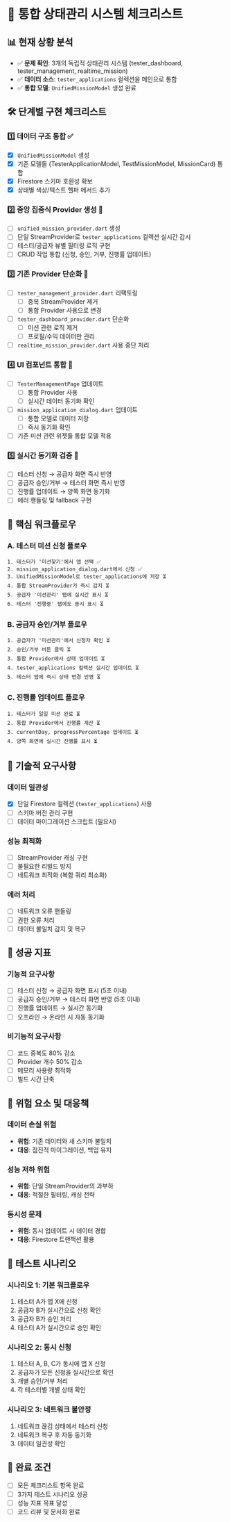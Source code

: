 # 🎯 통합 상태관리 시스템 체크리스트

## 📊 현재 상황 분석
- ✅ **문제 확인**: 3개의 독립적 상태관리 시스템 (tester_dashboard, tester_management, realtime_mission)
- ✅ **데이터 소스**: `tester_applications` 컬렉션을 메인으로 통합
- ✅ **통합 모델**: `UnifiedMissionModel` 생성 완료

## 🛠️ 단계별 구현 체크리스트

### 1️⃣ 데이터 구조 통합 ✅
- [x] `UnifiedMissionModel` 생성
- [x] 기존 모델들 (TesterApplicationModel, TestMissionModel, MissionCard) 통합
- [x] Firestore 스키마 호환성 확보
- [x] 상태별 색상/텍스트 헬퍼 메서드 추가

### 2️⃣ 중앙 집중식 Provider 생성 🔄
- [ ] `unified_mission_provider.dart` 생성
- [ ] 단일 StreamProvider로 `tester_applications` 컬렉션 실시간 감시
- [ ] 테스터/공급자 뷰별 필터링 로직 구현
- [ ] CRUD 작업 통합 (신청, 승인, 거부, 진행률 업데이트)

### 3️⃣ 기존 Provider 단순화 🔄
- [ ] `tester_management_provider.dart` 리팩토링
  - [ ] 중복 StreamProvider 제거
  - [ ] 통합 Provider 사용으로 변경
- [ ] `tester_dashboard_provider.dart` 단순화
  - [ ] 미션 관련 로직 제거
  - [ ] 프로필/수익 데이터만 관리
- [ ] `realtime_mission_provider.dart` 사용 중단 처리

### 4️⃣ UI 컴포넌트 통합 🔄
- [ ] `TesterManagementPage` 업데이트
  - [ ] 통합 Provider 사용
  - [ ] 실시간 데이터 동기화 확인
- [ ] `mission_application_dialog.dart` 업데이트
  - [ ] 통합 모델로 데이터 저장
  - [ ] 즉시 동기화 확인
- [ ] 기존 미션 관련 위젯들 통합 모델 적용

### 5️⃣ 실시간 동기화 검증 🔄
- [ ] 테스터 신청 → 공급자 화면 즉시 반영
- [ ] 공급자 승인/거부 → 테스터 화면 즉시 반영
- [ ] 진행률 업데이트 → 양쪽 화면 동기화
- [ ] 에러 핸들링 및 fallback 구현

## 🚀 핵심 워크플로우

### A. 테스터 미션 신청 플로우
```
1. 테스터가 '미션찾기'에서 앱 선택 ✅
2. mission_application_dialog.dart에서 신청 ✅
3. UnifiedMissionModel로 tester_applications에 저장 ⏳
4. 통합 StreamProvider가 즉시 감지 ⏳
5. 공급자 '미션관리' 탭에 실시간 표시 ⏳
6. 테스터 '진행중' 탭에도 동시 표시 ⏳
```

### B. 공급자 승인/거부 플로우
```
1. 공급자가 '미션관리'에서 신청자 확인 ⏳
2. 승인/거부 버튼 클릭 ⏳
3. 통합 Provider에서 상태 업데이트 ⏳
4. tester_applications 컬렉션 실시간 업데이트 ⏳
5. 테스터 앱에 즉시 상태 변경 반영 ⏳
```

### C. 진행률 업데이트 플로우
```
1. 테스터가 일일 미션 완료 ⏳
2. 통합 Provider에서 진행률 계산 ⏳
3. currentDay, progressPercentage 업데이트 ⏳
4. 양쪽 화면에 실시간 진행률 표시 ⏳
```

## 🔧 기술적 요구사항

### 데이터 일관성
- [x] 단일 Firestore 컬렉션 (`tester_applications`) 사용
- [ ] 스키마 버전 관리 구현
- [ ] 데이터 마이그레이션 스크립트 (필요시)

### 성능 최적화
- [ ] StreamProvider 캐싱 구현
- [ ] 불필요한 리빌드 방지
- [ ] 네트워크 최적화 (복합 쿼리 최소화)

### 에러 처리
- [ ] 네트워크 오류 핸들링
- [ ] 권한 오류 처리
- [ ] 데이터 불일치 감지 및 복구

## 🎯 성공 지표

### 기능적 요구사항
- [ ] 테스터 신청 → 공급자 화면 표시 (5초 이내)
- [ ] 공급자 승인/거부 → 테스터 화면 반영 (5초 이내)
- [ ] 진행률 업데이트 → 실시간 동기화
- [ ] 오프라인 → 온라인 시 자동 동기화

### 비기능적 요구사항
- [ ] 코드 중복도 80% 감소
- [ ] Provider 개수 50% 감소
- [ ] 메모리 사용량 최적화
- [ ] 빌드 시간 단축

## 🚨 위험 요소 및 대응책

### 데이터 손실 위험
- **위험**: 기존 데이터와 새 스키마 불일치
- **대응**: 점진적 마이그레이션, 백업 유지

### 성능 저하 위험
- **위험**: 단일 StreamProvider의 과부하
- **대응**: 적절한 필터링, 캐싱 전략

### 동시성 문제
- **위험**: 동시 업데이트 시 데이터 경합
- **대응**: Firestore 트랜잭션 활용

## 📝 테스트 시나리오

### 시나리오 1: 기본 워크플로우
1. 테스터 A가 앱 X에 신청
2. 공급자 B가 실시간으로 신청 확인
3. 공급자 B가 승인 처리
4. 테스터 A가 실시간으로 승인 확인

### 시나리오 2: 동시 신청
1. 테스터 A, B, C가 동시에 앱 X 신청
2. 공급자가 모든 신청을 실시간으로 확인
3. 개별 승인/거부 처리
4. 각 테스터별 개별 상태 확인

### 시나리오 3: 네트워크 불안정
1. 네트워크 끊김 상태에서 테스터 신청
2. 네트워크 복구 후 자동 동기화
3. 데이터 일관성 확인

## 🏁 완료 조건
- [ ] 모든 체크리스트 항목 완료
- [ ] 3가지 테스트 시나리오 성공
- [ ] 성능 지표 목표 달성
- [ ] 코드 리뷰 및 문서화 완료